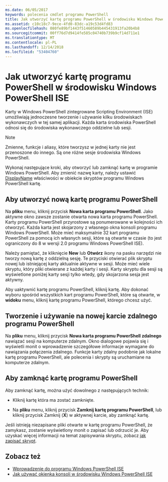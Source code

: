 ```yaml
---
ms.date: 06/05/2017
keywords: polecenia cmdlet programu PowerShell
title: Jak utworzyć kartę programu PowerShell w środowisku Windows PowerShell ISE
ms.assetid: c10c18c7-9ece-4fd0-83dc-a19c53d4fd83
ms.openlocfilehash: 080fe89bf1443f51460589b445431913fa20b4b8
ms.sourcegitcommit: 00ff76d7d9414fe585c04740b739b9cf14d711e1
ms.translationtype: MT
ms.contentlocale: pl-PL
ms.lasthandoff: 12/14/2018
ms.locfileid: "53404760"
---
```

# <a name="how-to-create-a-powershell-tab-in-windows-powershell-ise"></a>Jak utworzyć kartę programu PowerShell w środowisku Windows PowerShell ISE

Karty w Windows PowerShell zintegrowane Scripting Environment (ISE) umożliwiają jednoczesne tworzenie i używanie kilku środowiskach wykonawczych w tej samej aplikacji.
Każda karta środowiska PowerShell odnosi się do środowiska wykonawczego oddzielne lub sesji.

> [!NOTE]
> Zmienne, funkcje i aliasy, które tworzysz w jednej karty nie jest przenoszone do innego. Są one różne sesje środowiska Windows PowerShell.

Wykonaj następujące kroki, aby otworzyć lub zamknąć kartę w programie Windows PowerShell.
Aby zmienić nazwę karty, należy ustawić [DisplayName](object-model/The-PowerShellTab-Object.md#displayname) właściwości w obiekcie skryptów programu Windows PowerShell kartę.

## <a name="to-create-and-use-a-new-powershell-tab"></a>Aby utworzyć nową kartę programu PowerShell

Na **pliku** menu, kliknij przycisk **Nowa karta programu PowerShell**. Jako aktywne okno zawsze zostanie otwarta nowa karta programu PowerShell.
Karty programu PowerShell przyrostowe są ponumerowane w kolejności ich otworzyć.
Każda karta jest skojarzony z własnego okna konsoli programu Windows PowerShell.
Może mieć maksymalnie 32 kart programu PowerShell za pomocą ich własnych sesji, które są otwarte w czasie (to jest ograniczony do 8 w wersji 2.0 programu Windows PowerShell ISE).

Należy pamiętać, że kliknięcie **New** lub **Otwórz** ikony na pasku narzędzi nie tworzy nową kartę z oddzielną sesję.
Te przyciski otwierać plik skryptu nowej lub istniejącej karty aktualnie aktywne w sesji.
Może mieć wiele skryptu, który pliki otwierane z każdej karty i sesji.
Karty skryptu dla sesji są wyświetlone poniżej karty sesji tylko wtedy, gdy skojarzona sesja jest aktywny.

Aby uaktywnić kartę programu PowerShell, kliknij kartę. Aby dokonać wyboru spośród wszystkich kart programu PowerShell, które są otwarte, w **widoku** menu, kliknij kartę programu PowerShell, którego chcesz użyć.

## <a name="to-create-and-use-a-new-remote-powershell-tab"></a>Tworzenie i używanie na nowej karcie zdalnego programu PowerShell

Na **pliku** menu, kliknij przycisk **Nowa karta programu PowerShell zdalnego** nawiązać sesji na komputerze zdalnym.
Okno dialogowe pojawia się i wyświetli monit o wprowadzenie szczegółowe informacje wymagane do nawiązania połączenia zdalnego.
Funkcje karty zdalny podobnie jak lokalne kartę programu PowerShell, ale polecenia i skrypty są uruchamiane na komputerze zdalnym.

## <a name="to-close-a-powershell-tab"></a>Aby zamknąć kartę programu PowerShell

Aby zamknąć kartę, można użyć dowolnego z następujących technik:

- Kliknij kartę która ma zostać zamknięte.

- Na **pliku** menu, kliknij przycisk **Zamknij kartę programu PowerShell**, lub kliknij przycisk Zamknij (**X**) w aktywnej karcie, aby zamknąć kartę.

Jeśli istnieją niezapisane pliki otwarte w kartę programu PowerShell, że zamykasz, zostanie wyświetlony monit o zapisać lub odrzucić je.
Aby uzyskać więcej informacji na temat zapisywania skryptu, zobacz [jak zapisać skrypt](How-to-Write-and-Run-Scripts-in-the-Windows-PowerShell-ISE.md#how-to-save-a-script).

## <a name="see-also"></a>Zobacz też

- [Wprowadzenie do programu Windows PowerShell ISE](Introducing-the-Windows-PowerShell-ISE.md)
- [Jak używać okienka konsoli w środowisku Windows PowerShell ISE](How-to-Use-the-Console-Pane-in-the-Windows-PowerShell-ISE.md)